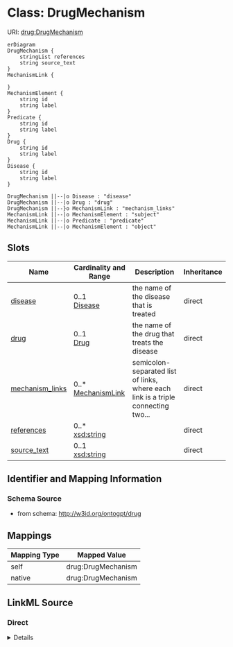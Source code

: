 # Class: DrugMechanism



URI: [drug:DrugMechanism](http://w3id.org/ontogpt/drug/DrugMechanism)


```mermaid
erDiagram
DrugMechanism {
    stringList references  
    string source_text  
}
MechanismLink {

}
MechanismElement {
    string id  
    string label  
}
Predicate {
    string id  
    string label  
}
Drug {
    string id  
    string label  
}
Disease {
    string id  
    string label  
}

DrugMechanism ||--|o Disease : "disease"
DrugMechanism ||--|o Drug : "drug"
DrugMechanism ||--}o MechanismLink : "mechanism_links"
MechanismLink ||--|o MechanismElement : "subject"
MechanismLink ||--|o Predicate : "predicate"
MechanismLink ||--|o MechanismElement : "object"

```



<!-- no inheritance hierarchy -->


## Slots

| Name | Cardinality and Range | Description | Inheritance |
| ---  | --- | --- | --- |
| [disease](disease.md) | 0..1 <br/> [Disease](Disease.md) | the name of the disease that is treated | direct |
| [drug](drug.md) | 0..1 <br/> [Drug](Drug.md) | the name of the drug that treats the disease | direct |
| [mechanism_links](mechanism_links.md) | 0..* <br/> [MechanismLink](MechanismLink.md) | semicolon-separated list of links, where each link is a triple connecting two... | direct |
| [references](references.md) | 0..* <br/> [xsd:string](xsd:string) |  | direct |
| [source_text](source_text.md) | 0..1 <br/> [xsd:string](xsd:string) |  | direct |









## Identifier and Mapping Information







### Schema Source


* from schema: http://w3id.org/ontogpt/drug





## Mappings

| Mapping Type | Mapped Value |
| ---  | ---  |
| self | drug:DrugMechanism |
| native | drug:DrugMechanism |


## LinkML Source

<!-- TODO: investigate https://stackoverflow.com/questions/37606292/how-to-create-tabbed-code-blocks-in-mkdocs-or-sphinx -->

### Direct

<details>
```yaml
name: DrugMechanism
from_schema: http://w3id.org/ontogpt/drug
rank: 1000
attributes:
  disease:
    name: disease
    description: the name of the disease that is treated
    from_schema: http://w3id.org/ontogpt/drug
    rank: 1000
    range: Disease
  drug:
    name: drug
    description: the name of the drug that treats the disease
    from_schema: http://w3id.org/ontogpt/drug
    rank: 1000
    range: Drug
  mechanism_links:
    name: mechanism_links
    description: semicolon-separated list of links, where each link is a triple connecting
      two entities via a relationship type
    from_schema: http://w3id.org/ontogpt/drug
    rank: 1000
    multivalued: true
    range: MechanismLink
  references:
    name: references
    annotations:
      prompt.skip:
        tag: prompt.skip
        value: 'true'
    from_schema: http://w3id.org/ontogpt/drug
    rank: 1000
    multivalued: true
    range: string
  source_text:
    name: source_text
    annotations:
      prompt.skip:
        tag: prompt.skip
        value: 'true'
    from_schema: http://w3id.org/ontogpt/drug
    rank: 1000
    range: string

```
</details>

### Induced

<details>
```yaml
name: DrugMechanism
from_schema: http://w3id.org/ontogpt/drug
rank: 1000
attributes:
  disease:
    name: disease
    description: the name of the disease that is treated
    from_schema: http://w3id.org/ontogpt/drug
    rank: 1000
    alias: disease
    owner: DrugMechanism
    domain_of:
    - DrugMechanism
    range: Disease
  drug:
    name: drug
    description: the name of the drug that treats the disease
    from_schema: http://w3id.org/ontogpt/drug
    rank: 1000
    alias: drug
    owner: DrugMechanism
    domain_of:
    - DrugMechanism
    range: Drug
  mechanism_links:
    name: mechanism_links
    description: semicolon-separated list of links, where each link is a triple connecting
      two entities via a relationship type
    from_schema: http://w3id.org/ontogpt/drug
    rank: 1000
    multivalued: true
    alias: mechanism_links
    owner: DrugMechanism
    domain_of:
    - DrugMechanism
    range: MechanismLink
  references:
    name: references
    annotations:
      prompt.skip:
        tag: prompt.skip
        value: 'true'
    from_schema: http://w3id.org/ontogpt/drug
    rank: 1000
    multivalued: true
    alias: references
    owner: DrugMechanism
    domain_of:
    - DrugMechanism
    range: string
  source_text:
    name: source_text
    annotations:
      prompt.skip:
        tag: prompt.skip
        value: 'true'
    from_schema: http://w3id.org/ontogpt/drug
    rank: 1000
    alias: source_text
    owner: DrugMechanism
    domain_of:
    - DrugMechanism
    range: string

```
</details>